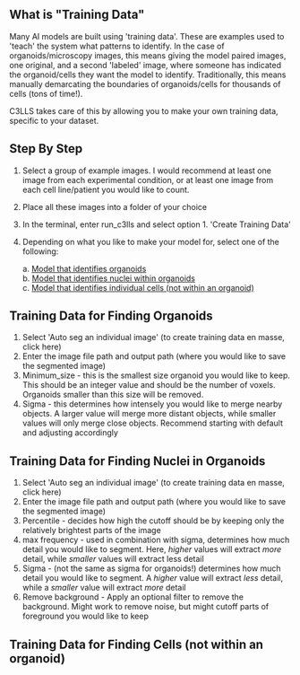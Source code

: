 ## What is "Training Data"

Many AI models are built using 'training data'. These are examples used to 'teach' the system what patterns to identify. In the case of organoids/microscopy images, this means giving the model paired images, one original, and a second 'labeled' image, where someone has indicated the organoid/cells they want the model to identify. Traditionally, this means manually demarcating the boundaries of organoids/cells for thousands of cells (tons of time!). 

C3LLS takes care of this by allowing you to make your own training data, specific to your dataset. 

## Step By Step

1. Select a group of example images. I would recommend at least one image from each experimental condition, or at least one image from each cell line/patient you would like to count.
2. Place all these images into a folder of your choice
3. In the terminal, enter run_c3lls and select option 1. 'Create Training Data'
4. Depending on what you like to make your model for, select one of the following:

	a. [Model that identifies organoids](#Training-Data-for-Finding-Organoids)  
	b. [Model that identifies nuclei within organoids](#Training-Data-for-Finding-Nuclei-in-Organoids)  
	c. [Model that identifies individual cells (not within an organoid)](#Training-Data-for-Finding-Cells (not within an organoid))



## Training Data for Finding Organoids

1. Select 'Auto seg an individual image' (to create training data en masse, click here)
2. Enter the image file path and output path (where you would like to save the segmented image)
3. Minimum_size - this is the smallest size organoid you would like to keep. This should be an integer value and should be the number of voxels. Organoids smaller than this size will be removed. 
4. Sigma - this determines how intensely you would like to merge nearby objects. A larger value will merge more distant objects, while smaller values will only merge close objects. Recommend starting with default and adjusting accordingly
   
## Training Data for Finding Nuclei in Organoids

1. Select 'Auto seg an individual image' (to create training data en masse, click here)
2. Enter the image file path and output path (where you would like to save the segmented image)
3. Percentile - decides how high the cutoff should be by keeping only the relatively brightest parts of the image
4. max frequency - used in combination with sigma, determines how much detail you would like to segment. Here, _higher_ values will extract _more_ detail, while _smaller_ values will extract less detail
5. Sigma - (not the same as sigma for organoids!) determines how much detail you would like to segment. A _higher_ value will extract _less_ detail, while a _smaller_ value will extract _more_ detail
6. Remove background - Apply an optional filter to remove the background. Might work to remove noise, but might cutoff parts of foreground you would like to keep



## Training Data for Finding Cells (not within an organoid)

